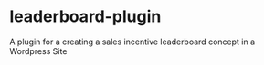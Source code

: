 # leaderboard-plugin
A plugin for a creating a sales incentive leaderboard concept in a Wordpress Site
